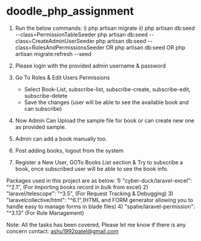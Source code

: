 # doodle_php_assignment

1) Run the below commands:
    i) php artisan migrate
    ii) php artisan db:seed --class=PermissionTableSeeder
        php artisan db:seed --class=CreateAdminUserSeeder
        php artisan db:seed --class=RolesAndPermissionsSeeder
        OR
        php artisan db:seed
     OR 
     php artisan migrate:refresh --seed
    
2) Please login with the provided admin username & password
3) Go To Roles & Edit Users Permissions 
    - Select Book-List, subscribe-list, subscribe-create, subscribe-edit, subscribe-delete
    - Save the changes (user will be able to see the available book and can subscribe)
4) Now Admin Can Upload the sample file for book or can create new one as provided sample.
5) Admin can add a book manually too.
6) Post adding books, logout from the system
7) Register a New User, GOTo Books List section & Try to subscribe a book, once subscribed user will be able to see the book info.

Packages used in this project are as below:
        1) "cyber-duck/laravel-excel": "^2.1", (For Importing books record in bulk from excel)
        2) "laravel/telescope": "^3.5", (For Request Tracking & Debugging)
        3) "laravelcollective/html": "^6.1",(HTML and FORM generator allowing you to handle easy to manage forms in blade files)
        4) "spatie/laravel-permission": "^3.13" (For Role Management)

Note: All the tasks has been covered, Please let me know if there is any concern contact: ashu1992patel@gmail.com
